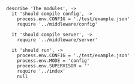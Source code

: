     describe 'The modules', ->
      it 'should compile config', ->
        process.env.CONFIG = './test/example.json'
        require '../middleware/config'

      it 'should compile server', ->
        require '../middleware/server'

      it 'should run', ->
        process.env.CONFIG = './test/example.json'
        process.env.MODE = 'config'
        process.env.SUPERVISOR = ''
        require '../index'
        null
